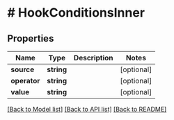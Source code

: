 # # HookConditionsInner

## Properties

Name | Type | Description | Notes
------------ | ------------- | ------------- | -------------
**source** | **string** |  | [optional]
**operator** | **string** |  | [optional]
**value** | **string** |  | [optional]

[[Back to Model list]](../../README.md#models) [[Back to API list]](../../README.md#endpoints) [[Back to README]](../../README.md)
